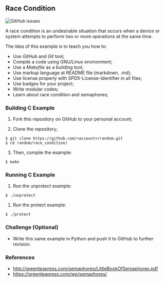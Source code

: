 ##  **Race Condition**

![GitHub issues][license]

A race condition is an undesirable situation that occurs when a device or system
attempts to perform two or more operations at the same time.

The idea of this example is to teach you how to:

* Use _GitHub_ and _Git_ tool;
* Compile a code using GNU/Linux environment;
* Use a _Makefile_ as a building tool;
* Use markup language at README file (markdown, .md);
* Use license properly with SPDX-License-Identifier in all files;
* Use badges for your project;
* Write modular codes;
* Learn about race condition and semaphores;

### Building C Example

1. Fork this repository on GitHub to your personal account;

2. Clone the repository;
```console
$ git clone https://github.com/<account>/random.git
$ cd random/race_condition/
```

3. Then, compile the example:
```console
$ make
```

### Running C Example

1. Run the unprotect example:
```console
$ ./unprotect
```

1. Run the protect example:
```console
$ ./protect
```

### Challenge (Optional)

* Write this same example in Python and push it to GitHub to further revision.

### References

* http://greenteapress.com/semaphores/LittleBookOfSemaphores.pdf
* https://greenteapress.com/wp/semaphores/

[license]: https://img.shields.io/badge/License-BSD%203--Clause-blue
